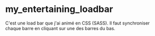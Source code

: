 # my_entertaining_loadbar
C'est une load bar que j'ai animé en CSS (SASS). Il faut synchroniser chaque barre en cliquant sur une des barres du bas.
